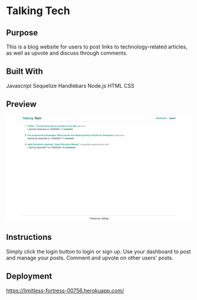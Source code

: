 # Talking Tech


## Purpose
This is a blog website for users to post links to technology-related articles, as well as upvote and discuss through comments.

## Built With
Javascript
Sequelize
Handlebars
Node.js
HTML
CSS

## Preview
![Screenshot](/public/assets/screenshot.png)

## Instructions
Simply click the login button to login or sign up. Use your dashboard to post and manage your posts. Comment and upvote on other users' posts.

## Deployment
https://limitless-fortress-00756.herokuapp.com/


